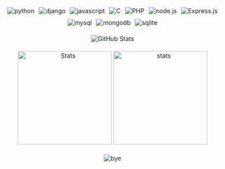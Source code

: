 <div align="center">
  <img src="https://capsule-render.vercel.app/api?type=waving&height=200&color=gradient&text=Akory%20aby%20andrio%20🫡&section=header&reversal=false&fontSize=40&fontAlignY=39&rotate=0&strokeWidth=0&animation=scaleIn&fontAlign=51&textBg=false&descSize=200&fontColor=FFFFFF" alt="">
</div>

<div align="center">
  <div style="display: flex; justify-content: center; flex-wrap: wrap; gap: 10px;">
    <img src="https://img.shields.io/badge/Python-3776AB?style=for-the-badge&logo=python&logoColor=white" alt="python">
    <img src="https://img.shields.io/badge/Django-092E20?style=for-the-badge&logo=django&logoColor=white" alt="django">
    <img src="https://img.shields.io/badge/JavaScript-F7DF1E?style=for-the-badge&logo=javascript&logoColor=black" alt="javascript">
    <img src="https://img.shields.io/badge/C-00599C?style=for-the-badge&logo=c&logoColor=white" alt="C">
    <img src="https://img.shields.io/badge/PHP-777BB4?style=for-the-badge&logo=php&logoColor=white" alt="PHP">
    <img src="https://img.shields.io/badge/Node.js-43853D?style=for-the-badge&logo=node.js&logoColor=white" alt="node.js">
    <img src="https://img.shields.io/badge/Express.js-404D59?style=for-the-badge" alt="Express.js">
  </div>
  <div style="display: flex; justify-content: center; gap: 10px; margin-top: 10px;">
    <img src="https://img.shields.io/badge/MySQL-00000F?style=for-the-badge&logo=mysql&logoColor=white" alt="mysql">
    <img src="https://img.shields.io/badge/MongoDB-4EA94B?style=for-the-badge&logo=mongodb&logoColor=white" alt="mongodb">
    <img src="https://img.shields.io/badge/SQLite-07405E?style=for-the-badge&logo=sqlite&logoColor=white" alt="sqlite">
  </div>
</div>

<div align="center" style="margin-top: 20px;">
  <img src="https://github-readme-streak-stats.herokuapp.com?user=Aldyno8&theme=solarized-dark&theme=leafy&ring=047884&sideNums=06ACBD&dates=06ACBD&currStreakNum=08E8FF&currStreakLabel=08E8FF&background=ffffff00&hide_border=true&stroke=ffffff00" alt="GitHub Stats" />
</div>

<div align="center" style="margin-top: 20px;">
  <img src="https://github-readme-stats.vercel.app/api/top-langs/?username=Aldyno8&theme=transparent" alt="Stats" height="215">
  <img src="https://github-readme-stats.vercel.app/api?username=Aldyno8&theme=transparent" alt="stats" height="215">
</div>

<div align="center" style="margin-top: 20px;">
  <img src="https://capsule-render.vercel.app/api?type=waving&height=200&color=gradient&text=Merci%20pour%20la%20visite%20🙋‍♂️&section=footer&reversal=false&fontSize=40&fontAlignY=59&rotate=0&strokeWidth=0&animation=scaleIn&fontAlign=51&textBg=false&descSize=200&fontColor=FFFFFF" alt="bye">
</div>
